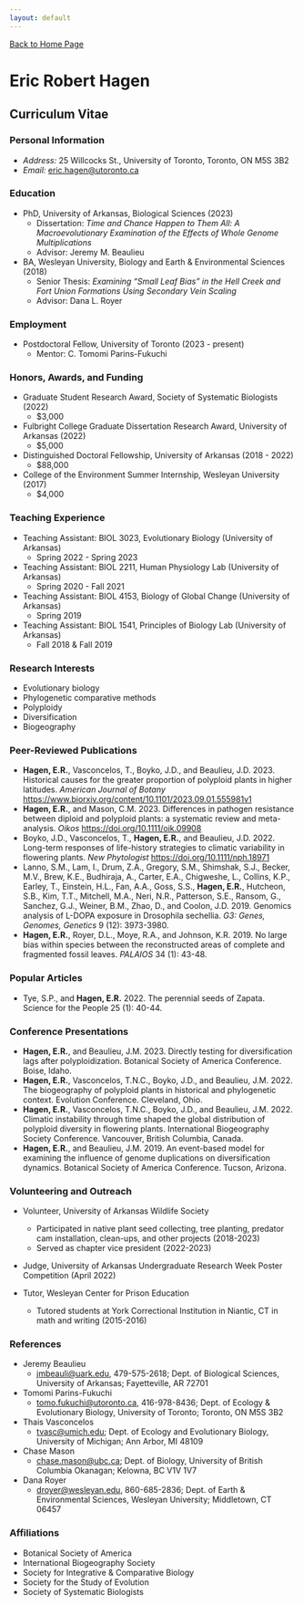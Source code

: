 ```yaml
---
layout: default
---
```

[Back to Home Page](./)

# Eric Robert Hagen

## Curriculum Vitae

### Personal Information
*  _Address:_ 25 Willcocks St., University of Toronto, Toronto, ON M5S 3B2
*  _Email:_ eric.hagen@utoronto.ca

### Education
- PhD, University of Arkansas, Biological Sciences (2023)
  - Dissertation: _Time and Chance Happen to Them All: A Macroevolutionary Examination of the Effects of Whole Genome Multiplications_
  - Advisor: Jeremy M. Beaulieu
- BA, Wesleyan University, Biology and Earth & Environmental Sciences (2018)
  - Senior Thesis: _Examining “Small Leaf Bias” in the Hell Creek and Fort Union Formations Using Secondary Vein Scaling_
  - Advisor: Dana L. Royer

### Employment
- Postdoctoral Fellow, University of Toronto (2023 - present)
  - Mentor: C. Tomomi Parins-Fukuchi
 
### Honors, Awards, and Funding
- Graduate Student Research Award, Society of Systematic Biologists (2022)
  - $3,000
- Fulbright College Graduate Dissertation Research Award, University of Arkansas (2022)
  - $5,000
- Distinguished Doctoral Fellowship, University of Arkansas (2018 - 2022)
  - $88,000
- College of the Environment Summer Internship, Wesleyan University (2017)
  - $4,000

### Teaching Experience
- Teaching Assistant: BIOL 3023, Evolutionary Biology (University of Arkansas)
  - Spring 2022 - Spring 2023
- Teaching Assistant: BIOL 2211, Human Physiology Lab (University of Arkansas)
  - Spring 2020 - Fall 2021
- Teaching Assistant: BIOL 4153, Biology of Global Change (University of Arkansas)
  - Spring 2019
- Teaching Assistant: BIOL 1541, Principles of Biology Lab (University of Arkansas)
  - Fall 2018 & Fall 2019

### Research Interests
* Evolutionary biology
* Phylogenetic comparative methods
* Polyploidy
* Diversification
* Biogeography

### Peer-Reviewed Publications
- **Hagen, E.R.**, Vasconcelos, T., Boyko, J.D., and Beaulieu, J.D. 2023. Historical causes for the greater proportion of polyploid plants in higher latitudes. _American Journal of Botany_ https://www.biorxiv.org/content/10.1101/2023.09.01.555981v1
- **Hagen, E.R.**, and Mason, C.M. 2023. Differences in pathogen resistance between diploid and polyploid plants: a systematic review and meta-analysis. _Oikos_ https://doi.org/10.1111/oik.09908
- Boyko, J.D., Vasconcelos, T., **Hagen, E.R.**, and Beaulieu, J.D. 2022. Long-term responses of life-history strategies to climatic variability in flowering plants. _New Phytologist_ https://doi.org/10.1111/nph.18971
- Lanno, S.M., Lam, I., Drum, Z.A., Gregory, S.M., Shimshak, S.J., Becker, M.V., Brew, K.E., Budhiraja, A., Carter, E.A., Chigweshe, L., Collins, K.P., Earley, T., Einstein, H.L., Fan, A.A., Goss, S.S., **Hagen, E.R.**, Hutcheon, S.B., Kim, T.T., Mitchell, M.A., Neri, N.R., Patterson, S.E., Ransom, G., Sanchez, G.J., Weiner, B.M., Zhao, D., and Coolon, J.D. 2019. Genomics analysis of L-DOPA exposure in Drosophila sechellia. _G3: Genes, Genomes, Genetics_ 9 (12): 3973-3980.
- **Hagen, E.R.**, Royer, D.L., Moye, R.A., and Johnson, K.R. 2019. No large bias within species between the reconstructed areas of complete and fragmented fossil leaves. _PALAIOS_ 34 (1): 43-48.

### Popular Articles
-  Tye, S.P., and **Hagen, E.R.** 2022. The perennial seeds of Zapata. Science for the People 25 (1): 40-44.

### Conference Presentations
-  **Hagen, E.R.**, and Beaulieu, J.M. 2023. Directly testing for diversification lags after polyploidization. Botanical Society of America Conference. Boise, Idaho.
-  **Hagen, E.R.**, Vasconcelos, T.N.C., Boyko, J.D., and Beaulieu, J.M. 2022. The biogeography of polyploid plants in historical and phylogenetic context. Evolution Conference. Cleveland, Ohio.
-  **Hagen, E.R.**, Vasconcelos, T.N.C., Boyko, J.D., and Beaulieu, J.M. 2022. Climatic instability through time shaped the global distribution of polyploid diversity in flowering plants. International Biogeography Society Conference. Vancouver, British Columbia, Canada.
-  **Hagen, E.R.**, and Beaulieu, J.M. 2019. An event-based model for examining the influence of genome duplications on diversification dynamics. Botanical Society of America Conference. Tucson, Arizona.

### Volunteering and Outreach
- Volunteer, University of Arkansas Wildlife Society
  - Participated in native plant seed collecting, tree planting, predator cam installation, clean-ups, and other projects (2018-2023)
  - Served as chapter vice president (2022-2023)
- Judge, University of Arkansas Undergraduate Research Week Poster Competition (April 2022)
  
- Tutor, Wesleyan Center for Prison Education
  - Tutored students at York Correctional Institution in Niantic, CT in math and writing (2015-2016)

### References
- Jeremy Beaulieu
  - jmbeauli@uark.edu, 479-575-2618; Dept. of Biological Sciences, University of Arkansas; Fayetteville, AR 72701
- Tomomi Parins-Fukuchi
  - tomo.fukuchi@utoronto.ca, 416-978-8436; Dept. of Ecology & Evolutionary Biology, University of Toronto; Toronto, ON M5S 3B2
- Thais Vasconcelos
  - tvasc@umich.edu; Dept. of Ecology and Evolutionary Biology, University of Michigan; Ann Arbor, MI 48109
- Chase Mason
  - chase.mason@ubc.ca; Dept. of Biology, University of British Columbia Okanagan; Kelowna, BC V1V 1V7
- Dana Royer
  - droyer@wesleyan.edu, 860-685-2836; Dept. of Earth & Environmental Sciences, Wesleyan University; Middletown, CT 06457

### Affiliations
* Botanical Society of America
* International Biogeography Society
* Society for Integrative & Comparative Biology
* Society for the Study of Evolution
* Society of Systematic Biologists


















